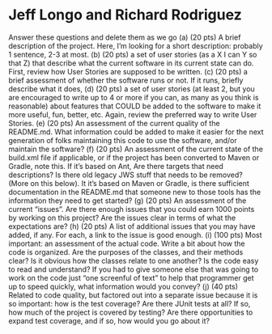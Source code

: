 # Jeff Longo and Richard Rodriguez

Answer these questions and delete them as we go
(a) (20 pts) A brief description of the project. Here, I’m looking for a short description: probably 1 sentence, 2-3 at most.
(b) (20 pts) a set of user stories (as a X I can Y so that Z) that describe what the current software in its current state can do.
First, review how User Stories are supposed to be written.
(c) (20 pts) a brief assessment of whether the software runs or not. If it runs, briefly describe what it does,
(d) (20 pts) a set of user stories (at least 2, but you are encouraged to write up to 4 or more if you can, as many as you think is reasonable) about features that COULD be added to the software to make it more useful, fun, better, etc.
Again, review the preferred way to write User Stories.
(e) (20 pts) An assessment of the current quality of the README.md. What information could be added to make it easier for the next generation of folks maintaining this code to use the software, and/or maintain the software?
(f) (20 pts) An assessment of the current state of the build.xml file if applicable, or if the project has been converted to Maven or Gradle, note this.
If it’s based on Ant, Are there targets that need descriptions? Is there old legacy JWS stuff that needs to be removed? (More on this below).
It it’s based on Maven or Gradle, is there sufficient documentation in the README.md that someone new to those tools has the information they need to get started?
(g) (20 pts) An assessment of the current “issues”. Are there enough issues that you could earn 1000 points by working on this project? Are the issues clear in terms of what the expectations are?
(h) (20 pts) A list of additional issues that you may have added, if any. For each, a link to the issue is good enough.
(i) (100 pts) Most important: an assessment of the actual code. Write a bit about how the code is organized. Are the purposes of the classes, and their methods clear? Is it obvious how the classes relate to one another? Is the code easy to read and understand? If you had to give someone else that was going to work on the code just “one screenful of text” to help that programmer get up to speed quickly, what information would you convey?
(j) (40 pts) Related to code quality, but factored out into a separate issue because it is so important: how is the test coverage? Are there JUnit tests at all? If so, how much of the project is covered by testing? Are there opportunities to expand test coverage, and if so, how would you go about it?
